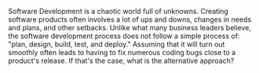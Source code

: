 Software Development is a chaotic world full of unknowns. Creating software products often involves a lot of ups and downs, changes in needs and plans, and other setbacks. Unlike what many business leaders believe, the software development process does not follow a simple process of: "plan, design, build, test, and deploy." Assuming that it will turn out smoothly often leads to having to fix numerous coding bugs close to a product's release. If that's the case, what is the alternative approach?
